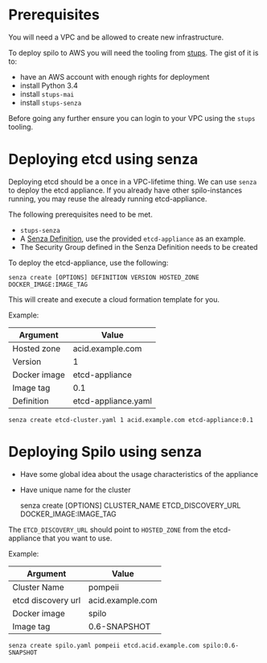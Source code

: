 Prerequisites
=============

You will need a VPC and be allowed to create new infrastructure.

To deploy spilo to AWS you will need the tooling from [stups](http://stups.readthedocs.org/en/latest).
The gist of it is to:

* have an AWS account with enough rights for deployment
* install Python 3.4
* install `stups-mai`
* install `stups-senza`

Before going any further ensure you can login to your VPC using the `stups` tooling.

Deploying etcd using senza
==========================

Deploying etcd should be a once in a VPC-lifetime thing. We can use `senza` to deploy the etcd appliance.
If you already have other spilo-instances running, you may reuse the already running etcd-appliance.

The following prerequisites need to be met.

* `stups-senza`
* A [Senza Definition](http://stups.readthedocs.org/en/latest/components/senza.html#senza-definition), use the provided `etcd-appliance` as an example.
* The Security Group defined in the Senza Definition needs to be created

To deploy the etcd-appliance, use the following:

	senza create [OPTIONS] DEFINITION VERSION HOSTED_ZONE DOCKER_IMAGE:IMAGE_TAG

This will create and execute a cloud formation template for you.

Example:

Argument   		| Value
----------------|-------
Hosted zone 	| acid.example.com
Version 		| 1
Docker image 	| etcd-appliance
Image tag	 	| 0.1
Definition 		| etcd-appliance.yaml

	senza create etcd-cluster.yaml 1 acid.example.com etcd-appliance:0.1

Deploying Spilo using senza
===========================

* Have some global idea about the usage characteristics of the appliance
* Have unique name for the cluster

	senza create [OPTIONS] CLUSTER_NAME ETCD_DISCOVERY_URL DOCKER_IMAGE:IMAGE_TAG

The `ETCD_DISCOVERY_URL` should point to `HOSTED_ZONE` from the etcd-appliance that you want to use.

Example:

Argument   		   | Value
-------------------|-------
Cluster Name	   | pompeii
etcd discovery url | acid.example.com
Docker image       | spilo
Image tag          | 0.6-SNAPSHOT

	senza create spilo.yaml pompeii etcd.acid.example.com spilo:0.6-SNAPSHOT
